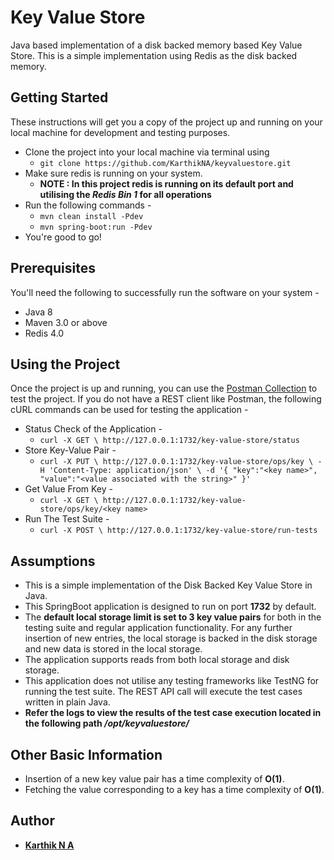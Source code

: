 # Key Value Store
Java based implementation of a disk backed memory based Key Value Store.
This is a simple implementation using Redis as the disk backed memory.
 
## Getting Started
These instructions will get you a copy of the project up and running on your local machine for development and testing purposes. 
  * Clone the project into your local machine via terminal using 
    * ```git clone https://github.com/KarthikNA/keyvaluestore.git```
  * Make sure redis is running on your system.
    * **NOTE : In this project redis is running on its default port and utilising the _Redis Bin 1_ for all operations** 
  * Run the following commands - 
    * ```mvn clean install -Pdev```
    * ```mvn spring-boot:run -Pdev```
  * You're good to go!

## Prerequisites  
You'll need the following to successfully run the software on your system -
  * Java 8
  * Maven 3.0 or above
  * Redis 4.0

## Using the Project
Once the project is up and running, you can use the [Postman Collection](https://www.getpostman.com/collections/56886fd6ca63ebe49369) to test the project.
If you do not have a REST client like Postman, the following cURL commands can be used for testing the application - 
  * Status Check of the Application -
    * `curl -X GET \
           http://127.0.0.1:1732/key-value-store/status`
  * Store Key-Value Pair -
    * `curl -X PUT \
         http://127.0.0.1:1732/key-value-store/ops/key \
         -H 'Content-Type: application/json' \
         -d '{
       	"key":"<key name>",
       	"value":"<value associated with the string>"
       }'`
  * Get Value From Key -
    *  `curl -X GET \
          http://127.0.0.1:1732/key-value-store/ops/key/<key name>`
  * Run The Test Suite -
    *  `curl -X POST \
          http://127.0.0.1:1732/key-value-store/run-tests`                      

## Assumptions
* This is a simple implementation of the Disk Backed Key Value Store in Java.
* This SpringBoot application is designed to run on port **1732** by default.
* The **default local storage limit is set to 3 key value pairs** for both in the testing suite and regular application functionality.
  For any further insertion of new entries, the local storage is backed in the disk storage and new data is stored in the local storage.
* The application supports reads from both local storage and disk storage.
* This application does not utilise any testing frameworks like TestNG for running the test suite. The REST API call will execute the test cases written in plain Java. 
* **Refer the logs to view the results of the test case execution located in the following path _/opt/keyvaluestore/_**

## Other Basic Information
* Insertion of a new key value pair has a time complexity of **O(1)**.
* Fetching the value corresponding to a key has a time complexity of **O(1)**.    
      
## Author
* **[Karthik N A](https://github.com/KarthikNA)**
  
